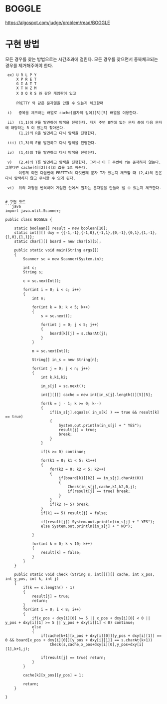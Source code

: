 # BOGGLE

https://algospot.com/judge/problem/read/BOGGLE

# 구현 방법

모든 경우를 찾는 방법으로는 시간초과에 걸린다. 모든 경우를 찾으면서 중복체크되는 경우를 제거해주어야 한다.
```
 ex) U R L P Y
     X P R E T
     G I A T T
     X T N Z M
     X O Q R S 와 같은 게임판이 있고
 
     PRETTY 와 같은 문자열을 만들 수 있는지 체크할때

 i)   중복을 체크하는 배열로 cache[글자의 길이][5][5] 배열을 이용한다.
 
 ii)  (1,1)에 P를 발견하여 탐색을 진행한다. 자기 주변 8칸에 있는 문자 중에 다음 문자에 해당하는 R 이 있는지 찾아본다.
      (1,2)의 R을 발견하고 다시 탐색을 진행한다.
 
 iii) (1,3)의 E를 발견하고 다시 탐색을 진행한다.
 
 iv)  (1,4)의 T를 발견하고 다시 탐색을 진행한다.
 
 v)   (2,4)의 T를 발견하고 탐색을 진행한다. 그러나 이 T 주변에 Y는 존재하지 않는다. 그렇다면 cache[4][2][4]의 값을 1로 바꾼다.
      이렇게 되면 다음번에 PRETTY의 다섯번째 문자 T가 있는지 체크할 때 (2,4)의 칸은 다시 탐색하지 않고 무시할 수 있게 된다.
      
 vi)  위의 과정을 반복하며 게임판 안에서 원하는 문자열을 만들어 낼 수 있는지 체크한다.


# 구현 코드
```java
import java.util.Scanner;

public class BOGGLE {

	static boolean[] result = new boolean[10];
	static int[][] dxy = {{-1,-1},{-1,0},{-1,1},{0,-1},{0,1},{1,-1},{1,0},{1,1}};
	static char[][] board = new char[5][5];
	
	public static void main(String args[])
	{
		Scanner sc = new Scanner(System.in);
		
		int c;
		String s;
		
		c = sc.nextInt();
		
		for(int i = 0; i < c; i++)
		{
			int n;
			
			for(int k = 0; k < 5; k++)
			{
				s = sc.next();
				
				for(int j = 0; j < 5; j++)
				{
					board[k][j] = s.charAt(j);
				}
			}
			
			n = sc.nextInt();
			
			String[] in_s = new String[n];
			
			for(int j = 0; j < n; j++)
			{
				int k,k1,k2;
				
				in_s[j] = sc.next();
				
				int[][][] cache = new int[in_s[j].length()][5][5];
				
				for(k = j - 1; k >= 0; k--)
				{
					if(in_s[j].equals( in_s[k] ) == true && result[k] == true)
					{
						System.out.println(in_s[j] + " YES");
						result[j] = true;
						break;
					}
				}
				
				if(k >= 0) continue;
				
				for(k1 = 0; k1 < 5; k1++)
				{
					for(k2 = 0; k2 < 5; k2++)
					{
						if(board[k1][k2] == in_s[j].charAt(0)) 
						{
							Check(in_s[j],cache,k1,k2,0,j);
							if(result[j] == true) break;
						}
					}
					if(k2 != 5) break;
				}
				if(k1 == 5) result[j] = false;
				
				if(result[j]) System.out.println(in_s[j] + " YES");
				else System.out.println(in_s[j] + " NO");
				
			}
			
			for(int k = 0; k < 10; k++)
			{
				result[k] = false;
			}
		}
	}
	
	public static void Check (String s, int[][][] cache, int x_pos, int y_pos, int k, int j)
	{
		if(k == s.length() - 1) 
		{
			result[j] = true;
			return;
		}
		for(int i = 0; i < 8; i++)
		{
			if(x_pos + dxy[i][0] >= 5 || x_pos + dxy[i][0] < 0 || y_pos + dxy[i][1] >= 5 || y_pos + dxy[i][1] < 0) continue;
			else
			{
				if(cache[k+1][x_pos + dxy[i][0]][y_pos + dxy[i][1]] == 0 && board[x_pos + dxy[i][0]][y_pos + dxy[i][1]] == s.charAt(k+1)) 
					Check(s,cache,x_pos+dxy[i][0],y_pos+dxy[i][1],k+1,j);
				
				if(result[j] == true) return;
			}
		}
		
		cache[k][x_pos][y_pos] = 1;
		
		return;
	}

}
```
